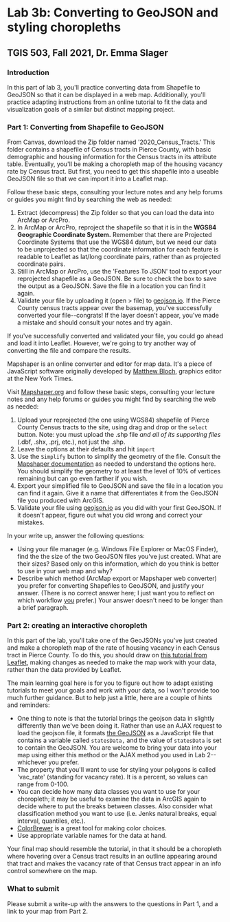 # Lab 3b: Converting to GeoJSON and styling choropleths

## TGIS 503, Fall 2021, Dr. Emma Slager

### Introduction

In this part of lab 3, you'll practice converting data from Shapefile to GeoJSON so that it can be displayed in a web map. Additionally, you'll practice adapting instructions from an online tutorial to fit the data and visualization goals of a similar but distinct mapping project. 

### Part 1: Converting from Shapefile to GeoJSON

From Canvas, download the Zip folder named '2020_Census_Tracts.' This folder contains a shapefile of Census tracts in Pierce County, with basic demographic and housing information for the Census tracts in its attribute table. Eventually, you'll be making a choropleth map of the housing vacancy rate by Census tract. But first, you need to get this shapefile into a useable GeoJSON file so that we can import it into a Leaflet map. 

Follow these basic steps, consulting your lecture notes and any help forums or guides you might find by searching the web as needed: 

1. Extract (decompress) the Zip folder so that you can load the data into ArcMap or ArcPro.
2. In ArcMap or ArcPro, reproject the shapefile so that it is in the **WGS84 Geographic Coordinate System.** Remember that there are Projected Coordinate Systems that use the WGS84 datum, but we need our data to be unprojected so that the coordinate information for each feature is readable to Leaflet as lat/long coordinate pairs, rather than as projected coordinate pairs. 
3. Still in ArcMap or ArcPro, use the 'Features To JSON' tool to export your reprojected shapefile as a GeoJSON. Be sure to check the box to save the output as a GeoJSON. Save the file in a location you can find it again. 
4. Validate your file by uploading it (open > file) to [geojson.io](https://geojson.io/). If the Pierce County census tracts appear over the basemap, you've successfully converted your file--congrats! If the layer doesn't appear, you've made a mistake and should consult your notes and try again. 

If you've successfully converted and validated your file, you could go ahead and load it into Leaflet. However, we're going to try another way of converting the file and compare the results. 

Mapshaper is an online converter and editor for map data. It's a piece of JavaScript software originally developed by [Matthew Bloch](https://github.com/mbloch), graphics editor at the New York Times. 

Visit [Mapshaper.org](https://mapshaper.org/) and follow these basic steps, consulting your lecture notes and any help forums or guides you might find by searching the web as needed: 

1. Upload your reprojected (the one using WGS84) shapefile of Pierce County Census tracts to the site, using drag and drop or the `select` button. Note: you must upload the .shp file *and all of its supporting files* (.dbf, .shx, .prj, etc.), not just the .shp. 
2. Leave the options at their defaults and hit `import`
3. Use the `Simplify` button to simplify the geometry of the file. Consult the [Mapshaper documentation](https://github.com/mbloch/mapshaper/wiki) as needed to understand the options here. You should simplify the geometry to at least the level of 10% of vertices remaining but can go even farther if you wish. 
4. Export your simplified file to GeoJSON and save the file in a location you can find it again. Give it a name that differentiates it from the GeoJSON file you produced with ArcGIS. 
5. Validate your file using [geojson.io](https://geojson.io/) as you did with your first GeoJSON. If it doesn't appear, figure out what you did wrong and correct your mistakes. 

In your write up, answer the following questions: 

* Using your file manager (e.g. Windows File Explorer or MacOS Finder), find the the size of the two GeoJSON files you've just created. What are their sizes? Based only on this information, which do you think is better to use in your web map and why? 
* Describe which method (ArcMap export or Mapshaper web converter) you prefer for converting Shapefiles to GeoJSON, and justify your answer. (There is no correct answer here; I just want you to reflect on which workflow <u>you</u> prefer.) Your answer doesn't need to be longer than a brief paragraph. 

### Part 2: creating an interactive choropleth

In this part of the lab, you'll take one of the GeoJSONs you've just created and make a choropleth map of the rate of housing vacancy in each Census tract in Pierce County. To do this, you should draw on [this tutorial from Leaflet](https://leafletjs.com/examples/choropleth/), making changes as needed to make the map work with your data, rather than the data provided by Leaflet. 

The main learning goal here is for you to figure out how to adapt existing tutorials to meet your goals and work with your data, so I won't provide too much further guidance. But to help just a little, here are a couple of hints and reminders: 

* One thing to note is that the tutorial brings the geojson data in slightly differently than we've been doing it. Rather than use an AJAX request to load the geojson file, it formats [the GeoJSON](https://leafletjs.com/examples/choropleth/us-states.js) as a JavaScript file that contains a variable called `statesData,` and the value of `statesData` is set to contain the GeoJSON. You are welcome to bring your data into your map using either this method or the AJAX method you used in Lab 2--whichever you prefer. 
* The property that you'll want to use for styling your polygons is called 'vac_rate' (standing for vacancy rate). It is a percent, so values can range from 0-100. 
* You can decide how many data classes you want to use for your choropleth; it may be useful to examine the data in ArcGIS again to decide where to put the breaks between classes. Also consider what classification method you want to use (i.e. Jenks natural breaks, equal interval, quantiles, etc.). 
* [ColorBrewer](https://colorbrewer2.org/#type=sequential&scheme=BuGn&n=3) is a great tool for making color choices. 
* Use appropriate variable names for the data at hand. 

Your final map should resemble the tutorial, in that it should be a choropleth where hovering over a Census tract results in an outline appearing around that tract and makes the vacancy rate of that Census tract appear in an info control somewhere on the map. 

### What to submit

Please submit a write-up with the answers to the questions in Part 1, and a link to your map from Part 2. 




